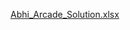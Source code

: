 [Abhi_Arcade_Solution.xlsx](https://github.com/user-attachments/files/16563781/Abhi_Arcade_Solution.xlsx)
